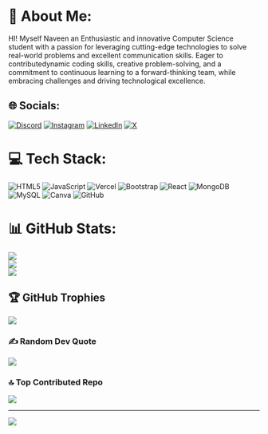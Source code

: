 # 💫 About Me:
HI! Myself Naveen an Enthusiastic and innovative Computer Science student with a passion for leveraging cutting-edge technologies to solve real-world problems and excellent communication skills. Eager to contributedynamic coding skills, creative problem-solving, and a commitment to continuous learning to a forward-thinking team, while embracing challenges and driving technological excellence.


## 🌐 Socials:
[![Discord](https://img.shields.io/badge/Discord-%237289DA.svg?logo=discord&logoColor=white)](https://discord.gg/https://discord.com/naveen_00222) [![Instagram](https://img.shields.io/badge/Instagram-%23E4405F.svg?logo=Instagram&logoColor=white)](https://instagram.com/i._.naveen_) [![LinkedIn](https://img.shields.io/badge/LinkedIn-%230077B5.svg?logo=linkedin&logoColor=white)](https://linkedin.com/in/https://www.linkedin.com/in/naveen-u-83300523b?utm_source=share&utm_campaign=share_via&utm_content=profile&utm_medium=android_app) [![X](https://img.shields.io/badge/X-black.svg?logo=X&logoColor=white)](https://x.com/Naveen240924) 

# 💻 Tech Stack:
![HTML5](https://img.shields.io/badge/html5-%23E34F26.svg?style=plastic&logo=html5&logoColor=white) ![JavaScript](https://img.shields.io/badge/javascript-%23323330.svg?style=plastic&logo=javascript&logoColor=%23F7DF1E) ![Vercel](https://img.shields.io/badge/vercel-%23000000.svg?style=plastic&logo=vercel&logoColor=white) ![Bootstrap](https://img.shields.io/badge/bootstrap-%238511FA.svg?style=plastic&logo=bootstrap&logoColor=white) ![React](https://img.shields.io/badge/react-%2320232a.svg?style=plastic&logo=react&logoColor=%2361DAFB) ![MongoDB](https://img.shields.io/badge/MongoDB-%234ea94b.svg?style=plastic&logo=mongodb&logoColor=white) ![MySQL](https://img.shields.io/badge/mysql-4479A1.svg?style=plastic&logo=mysql&logoColor=white) ![Canva](https://img.shields.io/badge/Canva-%2300C4CC.svg?style=plastic&logo=Canva&logoColor=white) ![GitHub](https://img.shields.io/badge/github-%23121011.svg?style=plastic&logo=github&logoColor=white)
# 📊 GitHub Stats:
![](https://github-readme-stats.vercel.app/api?username=Naveen00222&theme=dark&hide_border=false&include_all_commits=false&count_private=false)<br/>
![](https://github-readme-streak-stats.herokuapp.com/?user=Naveen00222&theme=dark&hide_border=false)<br/>
![](https://github-readme-stats.vercel.app/api/top-langs/?username=Naveen00222&theme=dark&hide_border=false&include_all_commits=false&count_private=false&layout=compact)

## 🏆 GitHub Trophies
![](https://github-profile-trophy.vercel.app/?username=Naveen00222&theme=radical&no-frame=false&no-bg=true&margin-w=4)

### ✍️ Random Dev Quote
![](https://quotes-github-readme.vercel.app/api?type=horizontal&theme=tokyonight)

### 🔝 Top Contributed Repo
![](https://github-contributor-stats.vercel.app/api?username=Naveen00222&limit=5&theme=dark&combine_all_yearly_contributions=true)

---
[![](https://visitcount.itsvg.in/api?id=Naveen00222&icon=8&color=4)](https://visitcount.itsvg.in)

<!-- Proudly created with GPRM ( https://gprm.itsvg.in ) -->

